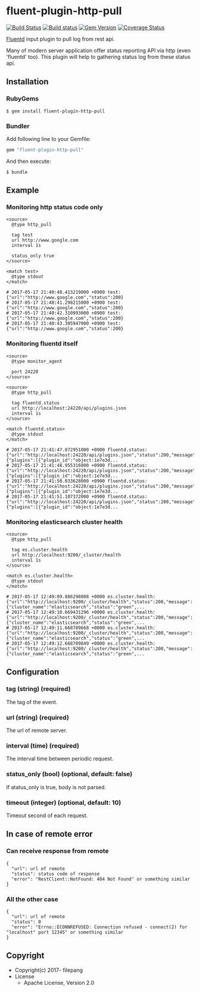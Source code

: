 # fluent-plugin-http-pull

[![Build Status](https://travis-ci.org/HatsuneMiku3939/fluent-plugin-http-pull.svg?branch=master)](https://travis-ci.org/HatsuneMiku3939/fluent-plugin-http-pull)
[![Build status](https://ci.appveyor.com/api/projects/status/k91x4jyhahoo2it3?svg=true)](https://ci.appveyor.com/project/HatsuneMiku3939/fluent-plugin-http-pull)
[![Gem Version](https://badge.fury.io/rb/fluent-plugin-http-pull.svg)](https://badge.fury.io/rb/fluent-plugin-http-pull)
[![Coverage Status](https://coveralls.io/repos/github/HatsuneMiku3939/fluent-plugin-http-pull/badge.svg?branch=master)](https://coveralls.io/github/HatsuneMiku3939/fluent-plugin-http-pull?branch=master)


[Fluentd](http://fluentd.org/) input plugin to pull log from rest api.

Many of modern server application offer status reporting API via http (even 'fluentd' too). This plugin will help to gathering status log from these status api.

## Installation

### RubyGems

```
$ gem install fluent-plugin-http-pull
```

### Bundler

Add following line to your Gemfile:

```ruby
gem "fluent-plugin-http-pull"
```

And then execute:

```
$ bundle
```

## Example

### Monitoring http status code only
```
<source>
  @type http_pull

  tag test
  url http://www.google.com
  interval 1s

  status_only true
</source>

<match test>
  @type stdout
</match>

# 2017-05-17 21:40:40.413219000 +0900 test: {"url":"http://www.google.com","status":200}
# 2017-05-17 21:40:41.298215000 +0900 test: {"url":"http://www.google.com","status":200}
# 2017-05-17 21:40:42.310993000 +0900 test: {"url":"http://www.google.com","status":200}
# 2017-05-17 21:40:43.305947000 +0900 test: {"url":"http://www.google.com","status":200}
```

### Monitoring fluentd itself
```
<source>
  @type monitor_agent

  port 24220
</source>

<source>
  @type http_pull

  tag fluentd.status
  url http://localhost:24220/api/plugins.json
  interval 1s
</source>

<match fluentd.status>
  @type stdout
</match>

# 2017-05-17 21:41:47.872951000 +0900 fluentd.status: {"url":"http://localhost:24220/api/plugins.json","status":200,"message":{"plugins":[{"plugin_id":"object:1e7e3d...
# 2017-05-17 21:41:48.955316000 +0900 fluentd.status: {"url":"http://localhost:24220/api/plugins.json","status":200,"message":{"plugins":[{"plugin_id":"object:1e7e3d...
# 2017-05-17 21:41:50.033628000 +0900 fluentd.status: {"url":"http://localhost:24220/api/plugins.json","status":200,"message":{"plugins":[{"plugin_id":"object:1e7e3d...
# 2017-05-17 21:41:51.107372000 +0900 fluentd.status: {"url":"http://localhost:24220/api/plugins.json","status":200,"message":{"plugins":[{"plugin_id":"object:1e7e3d...
```


### Monitoring elasticsearch cluster health
```
<source>
  @type http_pull

  tag es.cluster.health
  url http://localhost:9200/_cluster/health
  interval 1s
</source>

<match es.cluster.health>
  @type stdout
</match>

# 2017-05-17 12:49:09.886298008 +0000 es.cluster.health: {"url":"http://localhost:9200/_cluster/health","status":200,"message":{"cluster_name":"elasticsearch","status":"green",...
# 2017-05-17 12:49:10.669431296 +0000 es.cluster.health: {"url":"http://localhost:9200/_cluster/health","status":200,"message":{"cluster_name":"elasticsearch","status":"green",...
# 2017-05-17 12:49:11.668789668 +0000 es.cluster.health: {"url":"http://localhost:9200/_cluster/health","status":200,"message":{"cluster_name":"elasticsearch","status":"green",...
# 2017-05-17 12:49:12.668789849 +0000 es.cluster.health: {"url":"http://localhost:9200/_cluster/health","status":200,"message":{"cluster_name":"elasticsearch","status":"green",...
```

## Configuration

### tag (string) (required)

The tag of the event.

### url (string) (required)

The url of remote server.

### interval (time) (required)

The interval time between periodic request.

### status_only (bool) (optional, default: false)

If atatus_only is true, body is not parsed.

### timeout (integer) (optional, default: 10)

Timeout second of each request.

## In case of remote error

### Can receive response from remote

```
{
  "url": url of remote
  "status": status code of response
  "error": "RestClient::NotFound: 404 Not Found" or something similar
}
```

### All the other case

```
{
  "url": url of remote
  "status": 0
  "error": "Errno::ECONNREFUSED: Connection refused - connect(2) for "localhost" port 12345" or something similar
}
```

## Copyright

* Copyright(c) 2017- filepang
* License
  * Apache License, Version 2.0
